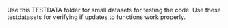Use this TESTDATA folder for small datasets for testing the code. Use these testdatasets for verifying if updates to functions work properly.  

